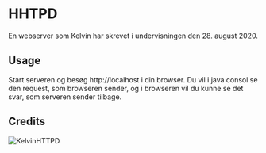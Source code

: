 # HHTPD

En webserver som Kelvin har skrevet i undervisningen den 28. august 2020. 

## Usage
Start serveren og besøg http://localhost i din browser. Du vil i java consol se den request, som browseren sender, og i browseren vil du kunne se det svar, som serveren sender tilbage. 

## Credits
![KelvinHTTPD](https://i.imgflip.com/4d18kv.jpg)
